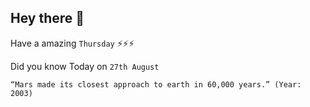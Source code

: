 ## Hey there 👋
Have a amazing `Thursday` ⚡⚡⚡

Did you know Today on `27th August`
```
“Mars made its closest approach to earth in 60,000 years.” (Year: 2003)
```
